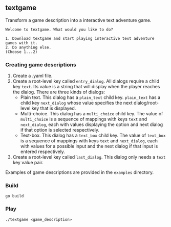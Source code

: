 ## textgame

Transform a game description into a interactive text adventure game.

```
Welcome to textgame. What would you like to do?

1. Download textgame and start playing interactive text adventure games with it.
2. Do anything else.
(Choose 1...2)
```

### Creating game descriptions

1. Create a .yaml file.
2. Create a root-level key called `entry_dialog`. All dialogs require a child key `text`. Its value is a string that will display when the player reaches the dialog. There are three kinds of dialogs:
    - Plain text. This dialog has a `plain_text` child key. `plain_text` has a child key `next_dialog` whose value specifies the next dialog/root-level key that is displayed.
    - Multi-choice. This dialog has a `multi_choice` child key. The value of `multi_choice` is a sequence of mappings with keys `text` and `next_dialog`, each with values displaying the option and next dialog if that option is selected respectively.
    - Text-box. This dialog has a `text_box` child key. The value of `text_box` is a sequence of mappings with keys `text` and `next_dialog`, each with values for a possible input and the next dialog if that input is entered respectively.
3. Create a root-level key called `last_dialog`. This dialog only needs a `text` key value pair.

Examples of game descriptions are provided in the `examples` directory.

### Build

```
go build
```

### Play

```
./textgame <game_description>
```
